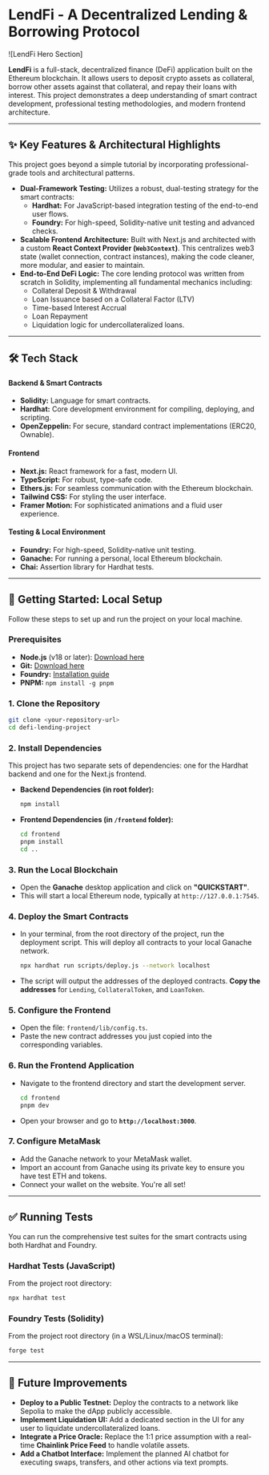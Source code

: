 # LendFi - A Decentralized Lending & Borrowing Protocol

![LendFi Hero Section] <!-- Replace with a screenshot of your dApp -->

**LendFi** is a full-stack, decentralized finance (DeFi) application built on the Ethereum blockchain. It allows users to deposit crypto assets as collateral, borrow other assets against that collateral, and repay their loans with interest. This project demonstrates a deep understanding of smart contract development, professional testing methodologies, and modern frontend architecture.

---

## ✨ Key Features & Architectural Highlights

This project goes beyond a simple tutorial by incorporating professional-grade tools and architectural patterns.

* **Dual-Framework Testing:** Utilizes a robust, dual-testing strategy for the smart contracts:
    * **Hardhat:** For JavaScript-based integration testing of the end-to-end user flows.
    * **Foundry:** For high-speed, Solidity-native unit testing and advanced checks.
* **Scalable Frontend Architecture:** Built with Next.js and architected with a custom **React Context Provider (`Web3Context`)**. This centralizes web3 state (wallet connection, contract instances), making the code cleaner, more modular, and easier to maintain.
* **End-to-End DeFi Logic:** The core lending protocol was written from scratch in Solidity, implementing all fundamental mechanics including:
    * Collateral Deposit & Withdrawal
    * Loan Issuance based on a Collateral Factor (LTV)
    * Time-based Interest Accrual
    * Loan Repayment
    * Liquidation logic for undercollateralized loans.

---

## 🛠️ Tech Stack

#### **Backend & Smart Contracts**
* **Solidity:** Language for smart contracts.
* **Hardhat:** Core development environment for compiling, deploying, and scripting.
* **OpenZeppelin:** For secure, standard contract implementations (ERC20, Ownable).

#### **Frontend**
* **Next.js:** React framework for a fast, modern UI.
* **TypeScript:** For robust, type-safe code.
* **Ethers.js:** For seamless communication with the Ethereum blockchain.
* **Tailwind CSS:** For styling the user interface.
* **Framer Motion:** For sophisticated animations and a fluid user experience.

#### **Testing & Local Environment**
* **Foundry:** For high-speed, Solidity-native unit testing.
* **Ganache:** For running a personal, local Ethereum blockchain.
* **Chai:** Assertion library for Hardhat tests.

---

## 🚀 Getting Started: Local Setup

Follow these steps to set up and run the project on your local machine.

### Prerequisites

* **Node.js** (v18 or later): [Download here](https://nodejs.org/)
* **Git:** [Download here](https://git-scm.com/)
* **Foundry:** [Installation guide](https://book.getfoundry.sh/getting-started/installation)
* **PNPM:** `npm install -g pnpm`

### 1. Clone the Repository

```bash
git clone <your-repository-url>
cd defi-lending-project
```

### 2. Install Dependencies

This project has two separate sets of dependencies: one for the Hardhat backend and one for the Next.js frontend.

* **Backend Dependencies (in root folder):**
    ```bash
    npm install
    ```

* **Frontend Dependencies (in `/frontend` folder):**
    ```bash
    cd frontend
    pnpm install
    cd .. 
    ```

### 3. Run the Local Blockchain

* Open the **Ganache** desktop application and click on **"QUICKSTART"**.
* This will start a local Ethereum node, typically at `http://127.0.0.1:7545`.

### 4. Deploy the Smart Contracts

* In your terminal, from the root directory of the project, run the deployment script. This will deploy all contracts to your local Ganache network.
    ```bash
    npx hardhat run scripts/deploy.js --network localhost
    ```
* The script will output the addresses of the deployed contracts. **Copy the addresses** for `Lending`, `CollateralToken`, and `LoanToken`.

### 5. Configure the Frontend

* Open the file: `frontend/lib/config.ts`.
* Paste the new contract addresses you just copied into the corresponding variables.

### 6. Run the Frontend Application

* Navigate to the frontend directory and start the development server.
    ```bash
    cd frontend
    pnpm dev
    ```
* Open your browser and go to **`http://localhost:3000`**.

### 7. Configure MetaMask

* Add the Ganache network to your MetaMask wallet.
* Import an account from Ganache using its private key to ensure you have test ETH and tokens.
* Connect your wallet on the website. You're all set!

---

## ✅ Running Tests

You can run the comprehensive test suites for the smart contracts using both Hardhat and Foundry.

### Hardhat Tests (JavaScript)
From the project root directory:
```bash
npx hardhat test
```

### Foundry Tests (Solidity)
From the project root directory (in a WSL/Linux/macOS terminal):
```bash
forge test
```

---

## 🔮 Future Improvements

* **Deploy to a Public Testnet:** Deploy the contracts to a network like Sepolia to make the dApp publicly accessible.
* **Implement Liquidation UI:** Add a dedicated section in the UI for any user to liquidate undercollateralized loans.
* **Integrate a Price Oracle:** Replace the 1:1 price assumption with a real-time **Chainlink Price Feed** to handle volatile assets.
* **Add a Chatbot Interface:** Implement the planned AI chatbot for executing swaps, transfers, and other actions via text prompts.
